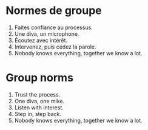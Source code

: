 # Normes de groupe
1. Faites confiance au processus.
2. Une diva, un microphone.
3. Écoutez avec intérêt.
4. Intervenez, puis cédez la parole.
5. Nobody knows everything, together we know a lot.

# Group norms
1. Trust the process.
2. One diva, one mike.
3. Listen with interest.
4. Step in, step back.
5. Nobody knows everything, together we know a lot.
